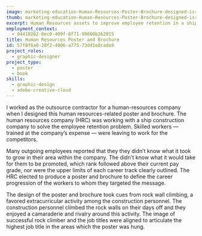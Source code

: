 ```yaml
---
image: marketing-education-Human-Resources-Poster-Brochure-designed-isral-Duke.png
thumb: marketing-education-Human-Resources-Poster-Brochure-designed-isral-Duke-t.png
excerpt: Human Resources assets to improve employee retention in a ship-building company.
employment_context:
  - 04410262-0ec0-409f-8f71-99660b262015
title: Human Resources Poster and Brochure
id: 57f8f6a0-20f2-4906-a775-73dd1e8cada9
project_roles:
  - graphic-designer
project_type:
  - poster
  - book
skills:
  - graphic-design
  - adobe-creative-cloud
---
```

<p>I worked as the outsource contractor for a human-resources company when I designed this human resources-related poster and brochure. The human resources company (HRC) was working with a ship construction company to solve the employee retention problem. Skilled workers — trained at the company’s expense — were leaving to work for the competitors.
</p>
<p>Many outgoing employees reported that they they didn’t know what it took to grow in their area within the company. The didn't know what it would take for them to be promoted, which rank followed above their current pay grade, nor were the upper limits of each career track clearly outlined. The HRC elected to produce a poster and brochure to define the career progression of the workers to whom they targeted the message.
</p>
<p>The design of the poster and brochure took cues from rock wall climbing, a favored extracurricular activity among the construction personnel. The construction personnel climbed the rock walls on their days off and they enjoyed a camaraderie and rivalry around this activity. The image of successful rock climber and the job titles were aligned to articulate the highest job title in the areas which the poster was hung.
</p>
